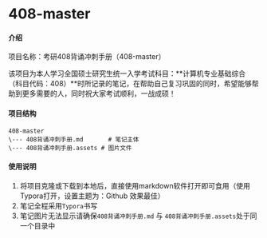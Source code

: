 # 408-master

#### 介绍
项目名称：考研408背诵冲刺手册（408-master）

该项目为本人学习全国硕士研究生统一入学考试科目：**计算机专业基础综合（科目代码：408）**时所记录的笔记，在帮助自己复习巩固的同时，希望能够帮助到更多需要的人，同时祝大家考试顺利，一战成硕！

#### 项目结构 
```
408-master
\--- 408背诵冲刺手册.md 		# 笔记主体
\--- 408背诵冲刺手册.assets # 图片文件
```



#### 使用说明

1.  将项目克隆或下载到本地后，直接使用markdown软件打开即可食用（使用Typora打开，设置主题为：Github 效果最佳）
2.  笔记全程采用`Typora`书写
3.  笔记图片无法显示请确保`408背诵冲刺手册.md` 与 `408背诵冲刺手册.assets`处于同一个目录中
